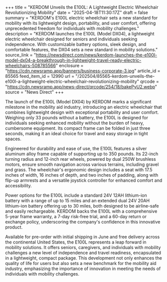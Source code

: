 +++
title = "KERDOM Unveils the E100L: A Lightweight Electric Wheelchair Revolutionizing Mobility"
date = "2025-04-18T11:30:17Z"
draft = false
summary = "KERDOM's E100L electric wheelchair sets a new standard for mobility with its lightweight design, portability, and user comfort, offering unprecedented freedom for individuals with mobility challenges."
description = "KERDOM launches the E100L (Model DX04), a lightweight electric wheelchair designed for seniors and individuals seeking independence. With customizable battery options, sleek design, and comfortable features, the DX04 sets a new standard in mobility solutions."
source_link = "https://newsdirect.com/news/kerdom-launches-the-e100l-model-dx04-a-breakthrough-in-lightweight-travel-ready-electric-wheelchairs-508785566"
enclosure = "https://cdn.newsramp.app/banners/business-corporate-3.jpg"
article_id = 85565
feed_item_id = 12990
url = "/202504/85565-kerdom-unveils-the-e100l-a-lightweight-electric-wheelchair-revolutionizing-mobility"
qrcode = "https://cdn.newsramp.app/news-direct/qrcode/254/18/bakePyU2.webp"
source = "News Direct"
+++

<p>The launch of the E100L (Model DX04) by KERDOM marks a significant milestone in the mobility aid industry, introducing an electric wheelchair that combines lightweight design with exceptional portability and user comfort. Weighing only 33 pounds without a battery, the E100L is designed for individuals seeking enhanced mobility without the burden of heavy, cumbersome equipment. Its compact frame can be folded in just three seconds, making it an ideal choice for travel and easy storage in tight spaces.</p><p>Engineered for durability and ease of use, the E100L features a silver aluminum alloy frame capable of supporting up to 350 pounds. Its 22-inch turning radius and 12-inch rear wheels, powered by dual 250W brushless motors, ensure smooth navigation across various terrains, including gravel and grass. The wheelchair's ergonomic design includes a seat with 17.5 inches of width, 16 inches of depth, and two inches of padding, along with flip-up armrests and a versatile joystick controller for enhanced comfort and accessibility.</p><p>Power options for the E100L include a standard 24V 12AH lithium-ion battery with a range of up to 15 miles and an extended dual 24V 20AH lithium-ion battery offering up to 30 miles, both designed to be airline-safe and easily rechargeable. KERDOM backs the E100L with a comprehensive 5-year frame warranty, a 7-day risk-free trial, and a 60-day return or exchange policy, underscoring the company's confidence in this innovative product.</p><p>Available for pre-order with initial shipping in June and free delivery across the continental United States, the E100L represents a leap forward in mobility solutions. It offers seniors, caregivers, and individuals with mobility challenges a new level of independence and travel readiness, encapsulated in a lightweight, compact package. This development not only enhances the quality of life for users but also sets a new benchmark for the mobility aid industry, emphasizing the importance of innovation in meeting the needs of individuals with mobility challenges.</p>